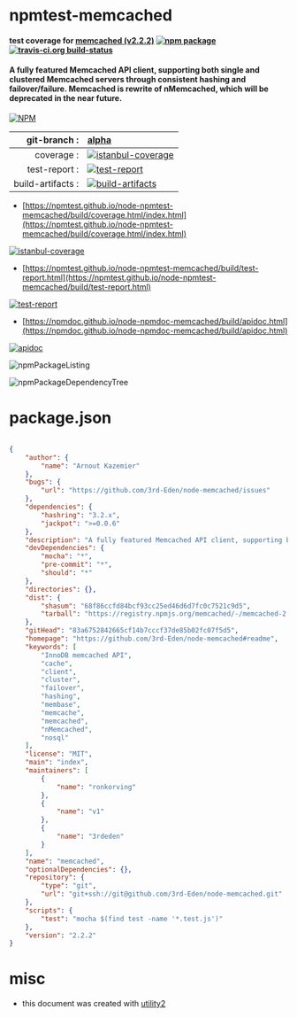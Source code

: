 # npmtest-memcached

#### test coverage for  [memcached (v2.2.2)](https://github.com/3rd-Eden/node-memcached#readme)  [![npm package](https://img.shields.io/npm/v/npmtest-memcached.svg?style=flat-square)](https://www.npmjs.org/package/npmtest-memcached) [![travis-ci.org build-status](https://api.travis-ci.org/npmtest/node-npmtest-memcached.svg)](https://travis-ci.org/npmtest/node-npmtest-memcached)

#### A fully featured Memcached API client, supporting both single and clustered Memcached servers through consistent hashing and failover/failure. Memcached is rewrite of nMemcached, which will be deprecated in the near future.

[![NPM](https://nodei.co/npm/memcached.png?downloads=true&downloadRank=true&stars=true)](https://www.npmjs.com/package/memcached)

| git-branch : | [alpha](https://github.com/npmtest/node-npmtest-memcached/tree/alpha)|
|--:|:--|
| coverage : | [![istanbul-coverage](https://npmtest.github.io/node-npmtest-memcached/build/coverage.badge.svg)](https://npmtest.github.io/node-npmtest-memcached/build/coverage.html/index.html)|
| test-report : | [![test-report](https://npmtest.github.io/node-npmtest-memcached/build/test-report.badge.svg)](https://npmtest.github.io/node-npmtest-memcached/build/test-report.html)|
| build-artifacts : | [![build-artifacts](https://npmtest.github.io/node-npmtest-memcached/glyphicons_144_folder_open.png)](https://github.com/npmtest/node-npmtest-memcached/tree/gh-pages/build)|

- [https://npmtest.github.io/node-npmtest-memcached/build/coverage.html/index.html](https://npmtest.github.io/node-npmtest-memcached/build/coverage.html/index.html)

[![istanbul-coverage](https://npmtest.github.io/node-npmtest-memcached/build/screenCapture.buildCi.browser.%252Ftmp%252Fbuild%252Fcoverage.lib.html.png)](https://npmtest.github.io/node-npmtest-memcached/build/coverage.html/index.html)

- [https://npmtest.github.io/node-npmtest-memcached/build/test-report.html](https://npmtest.github.io/node-npmtest-memcached/build/test-report.html)

[![test-report](https://npmtest.github.io/node-npmtest-memcached/build/screenCapture.buildCi.browser.%252Ftmp%252Fbuild%252Ftest-report.html.png)](https://npmtest.github.io/node-npmtest-memcached/build/test-report.html)

- [https://npmdoc.github.io/node-npmdoc-memcached/build/apidoc.html](https://npmdoc.github.io/node-npmdoc-memcached/build/apidoc.html)

[![apidoc](https://npmdoc.github.io/node-npmdoc-memcached/build/screenCapture.buildCi.browser.%252Ftmp%252Fbuild%252Fapidoc.html.png)](https://npmdoc.github.io/node-npmdoc-memcached/build/apidoc.html)

![npmPackageListing](https://npmtest.github.io/node-npmtest-memcached/build/screenCapture.npmPackageListing.svg)

![npmPackageDependencyTree](https://npmtest.github.io/node-npmtest-memcached/build/screenCapture.npmPackageDependencyTree.svg)



# package.json

```json

{
    "author": {
        "name": "Arnout Kazemier"
    },
    "bugs": {
        "url": "https://github.com/3rd-Eden/node-memcached/issues"
    },
    "dependencies": {
        "hashring": "3.2.x",
        "jackpot": ">=0.0.6"
    },
    "description": "A fully featured Memcached API client, supporting both single and clustered Memcached servers through consistent hashing and failover/failure. Memcached is rewrite of nMemcached, which will be deprecated in the near future.",
    "devDependencies": {
        "mocha": "*",
        "pre-commit": "*",
        "should": "*"
    },
    "directories": {},
    "dist": {
        "shasum": "68f86ccfd84bcf93cc25ed46d6d7fc0c7521c9d5",
        "tarball": "https://registry.npmjs.org/memcached/-/memcached-2.2.2.tgz"
    },
    "gitHead": "83a6752842665cf14b7cccf37de85b02fc07f5d5",
    "homepage": "https://github.com/3rd-Eden/node-memcached#readme",
    "keywords": [
        "InnoDB memcached API",
        "cache",
        "client",
        "cluster",
        "failover",
        "hashing",
        "membase",
        "memcache",
        "memcached",
        "nMemcached",
        "nosql"
    ],
    "license": "MIT",
    "main": "index",
    "maintainers": [
        {
            "name": "ronkorving"
        },
        {
            "name": "v1"
        },
        {
            "name": "3rdeden"
        }
    ],
    "name": "memcached",
    "optionalDependencies": {},
    "repository": {
        "type": "git",
        "url": "git+ssh://git@github.com/3rd-Eden/node-memcached.git"
    },
    "scripts": {
        "test": "mocha $(find test -name '*.test.js')"
    },
    "version": "2.2.2"
}
```



# misc
- this document was created with [utility2](https://github.com/kaizhu256/node-utility2)
